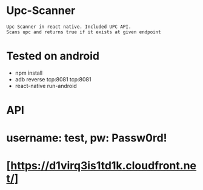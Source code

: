 # Upc-Scanner
    Upc Scanner in react native. Included UPC API.
    Scans upc and returns true if it exists at given endpoint
    
# Tested on android
- npm install
- adb reverse tcp:8081 tcp:8081
- react-native run-android

# API
# username: test, pw: Passw0rd!
# [https://d1virq3is1td1k.cloudfront.net/]
